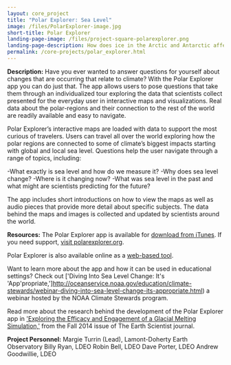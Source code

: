 ```yaml
---
layout: core_project 
title: "Polar Explorer: Sea Level"
image: /files/PolarExplorer-image.jpg
short-title: Polar Explorer 
landing-page-image: /files/project-square-polarexplorer.png
landing-page-description: How does ice in the Arctic and Antarctic affect global sea levels? Explore these connections in a data driven, map-based iPad app.
permalink: /core-projects/polar_explorer.html
---
```


**Description:**
Have you ever wanted to answer questions for yourself about changes that are occurring that relate to climate? With the Polar Explorer app you can do just that.  The app allows users to pose questions that take them through an individualized tour exploring the data that scientists collect presented for the everyday user in interactive maps and visualizations. Real data about the polar-regions and their connection to the rest of the world are readily available and easy to navigate.

Polar Explorer’s interactive maps are loaded with data to support the most curious of travelers. Users can travel all over the world exploring how the polar regions are connected to some of climate’s biggest impacts starting with global and local sea level. Questions help the user navigate through a range of topics, including:

-What exactly is sea level and how do we measure it?
-Why does sea level change?
-Where is it changing now?
-What was sea level in the past and what might are scientists predicting for the future?

The app includes short introductions on how to view the maps as well as audio pieces that provide more detail about specific subjects.  The data behind the maps and images is collected and updated by scientists around the world. 

**Resources:**
The Polar Explorer app is available for [download from iTunes](https://itunes.apple.com/us/app/polar-explorer-sea-level/id1056414420?ls=1&mt=8).  If you need support, [visit polarexplorer.org](http://www.polar-observer.org/PolarExplorerHome.html).

Polar Explorer is also available online as a [web-based tool](http://www.polar-observer.org/data/web_pages/PolarExplorerOnline.html).

Want to learn more about the app and how it can be used in educational settings? Check out ['Diving Into Sea Level Change: It's 'App'propriate,']http://oceanservice.noaa.gov/education/climate-stewards/webinar-diving-into-sea-level-change-its-appropriate.html) a webinar hosted by the NOAA Climate Stewards program. 

Read more about the research behind the development of the Polar Explorer app in ['Exploring the Efficacy and Engagement of a Glacial Melting Simulation,'](https://www.nestanet.org/cms/sites/default/files/journal/LDEO_Fall2014sep.pdf) from the Fall 2014 issue of The Earth Scientist journal.

**Project Personnel:**
Margie Turrin (Lead), Lamont-Doherty Earth Observatory
Billy Ryan, LDEO
Robin Bell, LDEO
Dave Porter, LDEO
Andrew Goodwillie, LDEO
